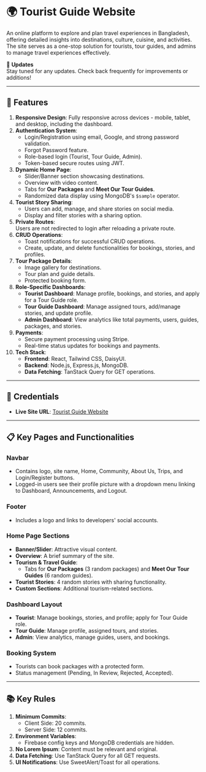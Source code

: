 # 🌍 Tourist Guide Website

An online platform to explore and plan travel experiences in Bangladesh, offering detailed insights into destinations, culture, cuisine, and activities. The site serves as a one-stop solution for tourists, tour guides, and admins to manage travel experiences effectively.

🚩 **Updates**  
Stay tuned for any updates. Check back frequently for improvements or additions!

---

## 🌟 Features

1. **Responsive Design**: Fully responsive across devices - mobile, tablet, and desktop, including the dashboard.
2. **Authentication System**:
   - Login/Registration using email, Google, and strong password validation.
   - Forgot Password feature.
   - Role-based login (Tourist, Tour Guide, Admin).
   - Token-based secure routes using JWT.
3. **Dynamic Home Page**:
   - Slider/Banner section showcasing destinations.
   - Overview with video content.
   - Tabs for **Our Packages** and **Meet Our Tour Guides**.
   - Randomized data display using MongoDB's `$sample` operator.
4. **Tourist Story Sharing**:
   - Users can add, manage, and share stories on social media.
   - Display and filter stories with a sharing option.
5. **Private Routes**:  
   Users are not redirected to login after reloading a private route.
6. **CRUD Operations**:
   - Toast notifications for successful CRUD operations.
   - Create, update, and delete functionalities for bookings, stories, and profiles.
7. **Tour Package Details**:
   - Image gallery for destinations.
   - Tour plan and guide details.
   - Protected booking form.
8. **Role-Specific Dashboards**:
   - **Tourist Dashboard**: Manage profile, bookings, and stories, and apply for a Tour Guide role.
   - **Tour Guide Dashboard**: Manage assigned tours, add/manage stories, and update profile.
   - **Admin Dashboard**: View analytics like total payments, users, guides, packages, and stories.
9. **Payments**:
   - Secure payment processing using Stripe.
   - Real-time status updates for bookings and payments.
10. **Tech Stack**:
    - **Frontend**: React, Tailwind CSS, DaisyUI.
    - **Backend**: Node.js, Express.js, MongoDB.
    - **Data Fetching**: TanStack Query for GET operations.

---

## 🔑 Credentials

- **Live Site URL**: [Tourist Guide Website](https://your-live-site-url.com)

---

## 📋 Key Pages and Functionalities

### Navbar
- Contains logo, site name, Home, Community, About Us, Trips, and Login/Register buttons.
- Logged-in users see their profile picture with a dropdown menu linking to Dashboard, Announcements, and Logout.

### Footer
- Includes a logo and links to developers' social accounts.

### Home Page Sections
- **Banner/Slider**: Attractive visual content.
- **Overview**: A brief summary of the site.
- **Tourism & Travel Guide**:
  - Tabs for **Our Packages** (3 random packages) and **Meet Our Tour Guides** (6 random guides).
- **Tourist Stories**: 4 random stories with sharing functionality.
- **Custom Sections**: Additional tourism-related sections.

### Dashboard Layout
- **Tourist**: Manage bookings, stories, and profile; apply for Tour Guide role.
- **Tour Guide**: Manage profile, assigned tours, and stories.
- **Admin**: View analytics, manage guides, users, and bookings.

### Booking System
- Tourists can book packages with a protected form.
- Status management (Pending, In Review, Rejected, Accepted).

---

## 📚 Key Rules

1. **Minimum Commits**:
   - Client Side: 20 commits.
   - Server Side: 12 commits.
2. **Environment Variables**:
   - Firebase config keys and MongoDB credentials are hidden.
3. **No Lorem Ipsum**: Content must be relevant and original.
4. **Data Fetching**: Use TanStack Query for all GET requests.
5. **UI Notifications**: Use SweetAlert/Toast for all operations.

